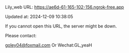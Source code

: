 Lily_web URL: https://ae6d-61-165-102-156.ngrok-free.app

Updated at: 2024-12-09 10:38:05

If you cannot open this URL, the server might be down.

Please contact: 

goley04@foxmail.com Or Wechat:GL_yeaH